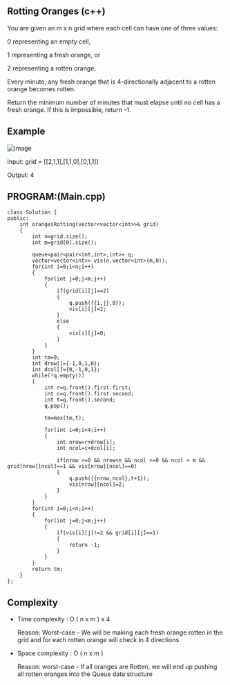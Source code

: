 ## Rotting Oranges (c++)

You are given an m x n grid where each cell can have one of three values:

0 representing an empty cell,

1 representing a fresh orange, or

2 representing a rotten orange.

Every minute, any fresh orange that is 4-directionally adjacent to a rotten orange becomes rotten.

Return the minimum number of minutes that must elapse until no cell has a fresh orange. If this is impossible, return -1.
## Example
![image](https://github.com/user-attachments/assets/82d7289f-289a-4012-946f-e88b8387874e)

Input: grid = [[2,1,1],[1,1,0],[0,1,1]]

Output: 4

## PROGRAM:(Main.cpp)
```
class Solution {
public:
    int orangesRotting(vector<vector<int>>& grid) 
    {
        int n=grid.size();
        int m=grid[0].size();

        queue<pair<pair<int,int>,int>> q;
        vector<vector<int>> vis(n,vector<int>(m,0));
        for(int i=0;i<n;i++)
        {
            for(int j=0;j<m;j++)
            {
                if(grid[i][j]==2)
                {
                    q.push({{i,j},0});
                    vis[i][j]=2;
                }
                else
                {
                    vis[i][j]=0;
                }
            }
        }
        int tm=0;
        int drow[]={-1,0,1,0};
        int dcol[]={0,-1,0,1};
        while(!q.empty())
        {
            int r=q.front().first.first;
            int c=q.front().first.second;
            int t=q.front().second;
            q.pop();

            tm=max(tm,t);

            for(int i=0;i<4;i++)
            {
                int nrow=r+drow[i];
                int ncol=c+dcol[i];

                if(nrow >=0 && nrow<n && ncol >=0 && ncol < m && grid[nrow][ncol]==1 && vis[nrow][ncol]==0)
                {
                    q.push({{nrow,ncol},t+1});
                    vis[nrow][ncol]=2;
                }
            }
        }
        for(int i=0;i<n;i++)
        {
            for(int j=0;j<m;j++)
            {
                if(vis[i][j]!=2 && grid[i][j]==1)
                {
                    return -1;
                }
            }
        }
        return tm;
    }
};
```
## Complexity
- Time complexity : O ( n x m ) x 4    

  Reason: Worst-case - We will be making each fresh orange rotten in the grid and for each rotten orange will check in 4 directions

- Space complexity : O ( n x m )

  Reason: worst-case -  If all oranges are Rotten, we will end up pushing all rotten oranges into the Queue data structure
